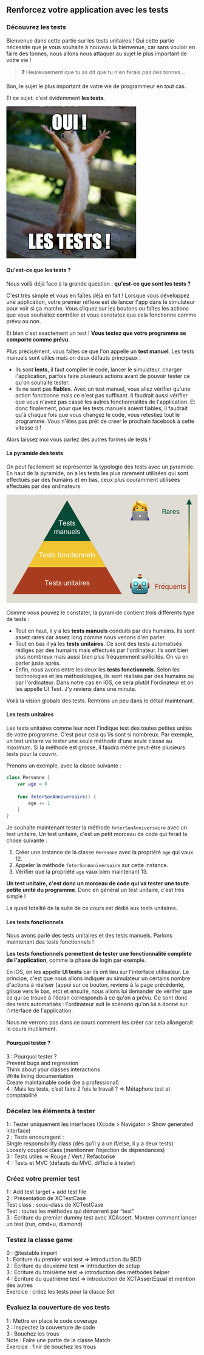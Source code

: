 ## Renforcez votre application avec les tests

### Découvrez les tests  
Bienvenue dans cette partie sur les tests unitaires ! Oui cette partie nécessite que je vous souhaite à nouveau la bienvenue, car sans vouloir en faire des tonnes, nous allons nous attaquer au sujet le plus important de votre vie !

> **:question:** Heureusement que tu as dit que tu n'en ferais pas des tonnes...

Bon, le sujet le plus important de votre vie de programmeur en tout cas.

Et ce sujet, c'est évidemment **les tests**.

![Bon Tac, ton frère vient de faire la blague...](Images/P2/P2C1_1.jpg)

#### Qu'est-ce que les tests ?
Nous voilà déjà face à la grande question : **qu'est-ce que sont les tests ?**

C'est très simple et vous en faîtes déjà en fait ! Lorsque vous développez une application, votre premier réflexe est de lancer l'app dans le simulateur pour voir si ça marche. Vous cliquez sur les boutons ou faîtes les actions que vous souhaitez contrôler et vous constatez que cela fonctionne comme prévu ou non.

Et bien c'est exactement un test ! **Vous testez que votre programme se comporte comme prévu**.

Plus précisément, vous faîtes ce que l'on appelle un **test manuel**. Les tests manuels sont utiles mais on deux défauts principaux :
- Ils sont **lents**, il faut compiler le code, lancer le simulateur, charger l'application, parfois faire plusieurs actions avant de pouvoir tester ce qu'on souhaite tester.
- Ils ne sont pas **fiables**. Avec un test manuel, vous allez vérifier qu'une action fonctionne mais ce n'est pas suffisant. Il faudrait aussi vérifier que vous n'avez pas cassé les autres fonctionnalités de l'application. Et donc finalement, pour que les tests manuels soient fiables, il faudrait qu'à chaque fois que vous changez le code, vous retestiez tout le programme. Vous n'êtes pas prêt de créer le prochain facebook à cette vitesse :) !

Alors laissez moi vous parlez des autres formes de tests !

#### La pyramide des tests

On peut facilement se représenter la typologie des tests avec un pyramide. En haut de la pyramide, on a les tests les plus rarement utilisées qui sont effectués par des humains et en bas, ceux plus couramment utilisées effectués par des ordinateurs.

![](Images/P2/P2C1_2.png)

Comme vous pouvez le constater, la pyramide contient trois différents type de tests :
- Tout en haut, il y a les **tests manuels** conduits par des humains. Ils sont assez rares car assez long comme nous venons d'en parler.
- Tout en bas il ya les **tests unitaires**. Ce sont des tests automatisés rédigés par des humains mais effectués par l'ordinateur. Ils sont bien plus nombreux mais aussi bien plus fréquemment sollicités. On va en parler juste après.
- Enfin, nous avons entre les deux les **tests fonctionnels**. Selon les technologies et les méthodologies, ils sont réalisés par des humains ou par l'ordinateur. Dans notre cas en iOS, ce sera plutôt l'ordinateur et on les appelle UI Test. J'y reviens dans une minute.

Voilà la vision globale des tests. Rentrons un peu dans le détail maintenant.

#### Les tests unitaires
Les tests unitaires comme leur nom l'indique test des toutes petites unités de votre programme. C'est pour cela qu'ils sont si nombreux. Par exemple, un test unitaire va tester une seule méthode d'une seule classe au maximum. Si la méthode est grosse, il faudra même peut-être plusieurs tests pour la couvrir.

Prenons un exemple, avec la classe suivante :

```swift
class Personne {
	var age = 0

	func feterSonAnniversaire() {
		age += 1
	}
}
```

Je souhaite maintenant tester la méthode `feterSonAnniversaire` avec un test unitaire. Un test unitaire, c'est un petit morceau de code qui ferait la chose suivante :
1. Créer une instance de la classe `Personne` avec la propriété `age` qui vaux 12.
2. Appeler la méthode `feterSonAnniversaire` sur cette instance.
3. Vérifier que la propriété `age` vaux bien maintenant 13.

**Un test unitaire, c'est donc un morceau de code qui va tester une toute petite unité du programme**. Donc en général un test unitaire, c'est très simple !

La quasi totalité de la suite de ce cours est dédié aux tests unitaires.

#### Les tests fonctionnels
Nous avons parlé des tests unitaires et des tests manuels. Parlons maintenant des tests fonctionnels !

**Les tests fonctionnels permettent de tester une fonctionnalité complète de l'application**, comme la phase de login par exemple.

En iOS, on les appelle **UI tests** car ils ont lieu sur l'interface utilisateur. Le principe, c'est que nous allons indiquer au simulateur un certains nombre d'actions à réaliser (appui sur ce bouton, reviens à la page précédente, glisse vers le bas, etc) et ensuite, nous allons lui demander de vérifier que ce qui se trouve à l'écran corresponds à ce qu'on a prévu. Ce sont donc des tests automatisés : l'ordinateur suit le scénario qu'on lui a donné sur l'interface de l'application.

Nous ne verrons pas dans ce cours comment les créer car cela allongerait le cours inutilement.

#### Pourquoi tester ?
3 : Pourquoi tester ?  
Prevent bugs and regression  
Think about your classes interactions  
Write living documentation  
Create maintainable code (be a professional)  
4 : Mais les tests, c’est faire 2 fois le travail ? => Métaphore test et comptabilité  

### Décelez les éléments à tester  
1 : Tester uniquement les interfaces (Xcode > Navigator > Show generated interface)  
2 : Tests encouragent :  
SIngle responsibility class (dès qu’il y a un if/else, il y a deux tests)  
Loosely coupled class (mentionner l’injection de dépendances)  
3 : Tests utiles => Rouge / Vert / Refactorise  
4 : Tests et MVC (défauts du MVC, difficile à tester)  

### Créez votre premier test  
1 : Add test target + add test file  
2 : Présentation de XCTestCase  
Test class : sous-class de XCTestCase  
Test : toutes les méthodes qui démarrent par “test”  
3 : Ecriture du premier dummy test avec XCAssert. Montrer comment lancer un test (run, cmd+u, diamond)  

### Testez la classe game  
0 : @testable import  
1 : Ecriture du premier vrai test => introduction du BDD  
2 : Ecriture du deuxième test => introduction de setup  
3 : Ecriture du troisième test  => introduction des méthodes helper  
4 : Ecriture du quatrième test => introduction de XCTAssertEqual et mention des autres  
Exercice : créez les tests pour la classe Set  

### Evaluez la couverture de vos tests  
1 : Mettre en place le code coverage  
2 : Inspectez la couverture de code  
3 : Bouchez les trous  
Note : Faire une partie de la classe Match  
Exercice : finir de bouchez les trous  
